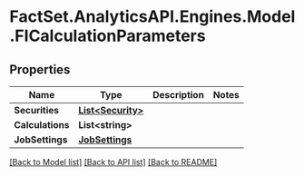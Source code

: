 # FactSet.AnalyticsAPI.Engines.Model.FICalculationParameters
## Properties

Name | Type | Description | Notes
------------ | ------------- | ------------- | -------------
**Securities** | [**List&lt;Security&gt;**](Security.md) |  | 
**Calculations** | **List&lt;string&gt;** |  | 
**JobSettings** | [**JobSettings**](JobSettings.md) |  | 

[[Back to Model list]](../README.md#documentation-for-models) [[Back to API list]](../README.md#documentation-for-api-endpoints) [[Back to README]](../README.md)

